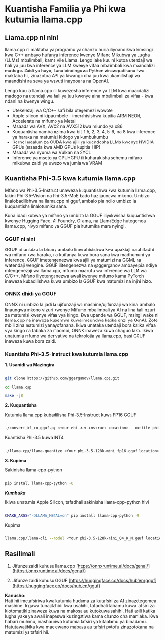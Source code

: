 # **Kuantisha Familia ya Phi kwa kutumia llama.cpp**

## **Llama.cpp ni nini**

llama.cpp ni maktaba ya programu ya chanzo huria iliyoandikwa kimsingi kwa C++ ambayo hufanya inference kwenye Mifano Mikubwa ya Lugha (LLMs) mbalimbali, kama vile Llama. Lengo lake kuu ni kutoa utendaji wa hali ya juu kwa inference ya LLM kwenye vifaa mbalimbali kwa maandalizi madogo. Zaidi ya hayo, kuna bindings za Python zinazopatikana kwa maktaba hii, zinazotoa API ya kiwango cha juu kwa ukamilishaji wa maandishi na seva ya wavuti inayooana na OpenAI.

Lengo kuu la llama.cpp ni kuwezesha inference ya LLM kwa maandalizi madogo na utendaji wa hali ya juu kwenye aina mbalimbali za vifaa - kwa ndani na kwenye wingu.

- Utekelezaji wa C/C++ safi bila utegemezi wowote
- Apple silicon ni kipaumbele - imerahisishwa kupitia ARM NEON, Accelerate na mifumo ya Metal
- Msaada wa AVX, AVX2 na AVX512 kwa miundo ya x86
- Kuquantisha namba nzima kwa biti 1.5, 2, 3, 4, 5, 6, na 8 kwa inference ya haraka na matumizi kidogo ya kumbukumbu
- Kernel maalum za CUDA kwa ajili ya kuendesha LLMs kwenye NVIDIA GPUs (msaada kwa AMD GPUs kupitia HIP)
- Msaada wa nyuma wa Vulkan na SYCL
- Inference ya mseto ya CPU+GPU ili kuharakisha sehemu mifano mikubwa zaidi ya uwezo wa jumla wa VRAM

## **Kuantisha Phi-3.5 kwa kutumia llama.cpp**

Mfano wa Phi-3.5-Instruct unaweza kuquantishwa kwa kutumia llama.cpp, lakini Phi-3.5-Vision na Phi-3.5-MoE bado hazijaungwa mkono. Umbizo linalobadilishwa na llama.cpp ni gguf, ambalo pia ndilo umbizo la kuquantisha linalotumika sana.

Kuna idadi kubwa ya mifano ya umbizo la GGUF iliyokwisha kuquantishwa kwenye Hugging Face. AI Foundry, Ollama, na LlamaEdge hutegemea llama.cpp, hivyo mifano ya GGUF pia hutumika mara nyingi.

### **GGUF ni nini**

GGUF ni umbizo la binary ambalo limerahisishwa kwa upakiaji na uhifadhi wa mifano kwa haraka, na kuifanya kuwa bora sana kwa madhumuni ya inference. GGUF imetengenezwa kwa ajili ya matumizi na GGML na watendaji wengine. GGUF ilitengenezwa na @ggerganov ambaye pia ndiye mtengenezaji wa llama.cpp, mfumo maarufu wa inference wa LLM wa C/C++. Mifano iliyotengenezwa awali kwenye mifumo kama PyTorch inaweza kubadilishwa kuwa umbizo la GGUF kwa matumizi na injini hizo.

### **ONNX dhidi ya GGUF**

ONNX ni umbizo la jadi la ujifunzaji wa mashine/ujifunzaji wa kina, ambalo linaungwa mkono vizuri kwenye Mifumo mbalimbali ya AI na lina hali nzuri za matumizi kwenye vifaa vya kingo. Kwa upande wa GGUF, msingi wake ni llama.cpp na inaweza kusemwa kuwa imeundwa katika enzi ya GenAI. Zote mbili zina matumizi yanayofanana. Ikiwa unataka utendaji bora katika vifaa vya kingo na tabaka za maombi, ONNX inaweza kuwa chaguo lako. Ikiwa unatumia mfumo wa derivative na teknolojia ya llama.cpp, basi GGUF inaweza kuwa bora zaidi.

### **Kuantisha Phi-3.5-Instruct kwa kutumia llama.cpp**

**1. Usanidi wa Mazingira**

```bash

git clone https://github.com/ggerganov/llama.cpp.git

cd llama.cpp

make -j8

```

**2. Kuquantisha**

Kutumia llama.cpp kubadilisha Phi-3.5-Instruct kuwa FP16 GGUF

```bash

./convert_hf_to_gguf.py <Your Phi-3.5-Instruct Location> --outfile phi-3.5-128k-mini_fp16.gguf

```

Kuantisha Phi-3.5 kuwa INT4

```bash

./llama.cpp/llama-quantize <Your phi-3.5-128k-mini_fp16.gguf location> ./gguf/phi-3.5-128k-mini_Q4_K_M.gguf Q4_K_M

```

**3. Kupima**

Sakinisha llama-cpp-python

```bash

pip install llama-cpp-python -U

```

***Kumbuka***

Ikiwa unatumia Apple Silicon, tafadhali sakinisha llama-cpp-python hivi

```bash

CMAKE_ARGS="-DLLAMA_METAL=on" pip install llama-cpp-python -U

```

Kupima

```bash

llama.cpp/llama-cli --model <Your phi-3.5-128k-mini_Q4_K_M.gguf location> --prompt "<|user|>\nCan you introduce .NET<|end|>\n<|assistant|>\n"  --gpu-layers 10

```

## **Rasilimali**

1. Jifunze zaidi kuhusu llama.cpp [https://onnxruntime.ai/docs/genai/](https://onnxruntime.ai/docs/genai/)

2. Jifunze zaidi kuhusu GGUF [https://huggingface.co/docs/hub/en/gguf](https://huggingface.co/docs/hub/en/gguf)

**Kanusho**:  
Hati hii imetafsiriwa kwa kutumia huduma za kutafsiri za AI zinazotegemea mashine. Ingawa tunajitahidi kwa usahihi, tafadhali fahamu kuwa tafsiri za kiotomatiki zinaweza kuwa na makosa au kutokuwa sahihi. Hati asili katika lugha yake ya awali inapaswa kuzingatiwa kama chanzo cha mamlaka. Kwa habari muhimu, inashauriwa kutumia tafsiri ya kitaalamu ya binadamu. Hatutawajibika kwa maelewano mabaya au tafsiri potofu zinazotokana na matumizi ya tafsiri hii.